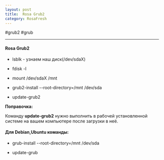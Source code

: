 ```yaml
---
layout: post
title:  Rosa Grub2
category: RosaFresh
---
```


#grub2 #grub

---

#### Rosa Grub2

- lsblk - узнаем наш диск(/dev/sdaX)

- fdisk -l

- mount /dev/sdaX /mnt

- grub2-install --root-directory=/mnt /dev/sda

- update-grub2

**Поправочка:**

Команду **update-grub2** нужно выполнить в рабочей установленной системе на вашем компьютере после загрузки в неё.

#### Для Debian,Ubuntu команды:

- grub-install --root-directory=/mnt /dev/sda

- update-grub